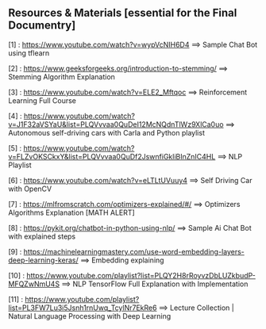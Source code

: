 ## Resources & Materials [essential for the Final Documentry]
[1] : https://www.youtube.com/watch?v=wypVcNIH6D4 ==> Sample Chat Bot using tflearn

[2] : https://www.geeksforgeeks.org/introduction-to-stemming/ ==> Stemming Algorithm Explanation

[3] : https://www.youtube.com/watch?v=ELE2_Mftqoc ==> Reinforcement Learning Full Course

[4] : https://www.youtube.com/watch?v=J1F32aVSYaU&list=PLQVvvaa0QuDeI12McNQdnTlWz9XlCa0uo ==> Autonomous self-driving cars with Carla and Python playlist

[5] : https://www.youtube.com/watch?v=FLZvOKSCkxY&list=PLQVvvaa0QuDf2JswnfiGkliBInZnIC4HL ==> NLP Playlist

[6] : https://www.youtube.com/watch?v=eLTLtUVuuy4 ==> Self Driving Car with OpenCV

[7] : https://mlfromscratch.com/optimizers-explained/#/ ==> Optimizers Algorithms Explanation [MATH ALERT]

[8] : https://pykit.org/chatbot-in-python-using-nlp/ ==> Sample Ai Chat Bot with explained steps

[9] : https://machinelearningmastery.com/use-word-embedding-layers-deep-learning-keras/ ==> Embedding explaining

[10] : https://www.youtube.com/playlist?list=PLQY2H8rRoyvzDbLUZkbudP-MFQZwNmU4S ==> NLP TensorFlow Full Explanation with Implementation

[11] : https://www.youtube.com/playlist?list=PL3FW7Lu3i5Jsnh1rnUwq_TcylNr7EkRe6 ==> Lecture Collection | Natural Language Processing with Deep Learning
